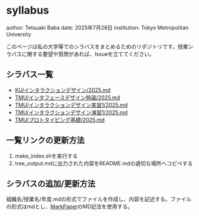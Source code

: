 # syllabus
author: Tetsuaki Baba
date: 2025年7月26日
institution: Tokyo Metropolitan University

このページは私の大学等でのシラバスをまとめるためのリポジトリです。授業シラバスに関する要望や質問があれば、Issueを立ててください。

## シラバス一覧

- [KU/インタラクションデザイン/2025.md](./?file=./KU/インタラクションデザイン/2025.md)
- [TMU/インタフェースデザイン特論/2025.md](./?file=./TMU/インタフェースデザイン特論/2025.md)
- [TMU/インタラクションデザイン実習1/2025.md](./?file=./TMU/インタラクションデザイン実習1/2025.md)
- [TMU/インタラクションデザイン演習1/2025.md](./?file=./TMU/インタラクションデザイン演習1/2025.md)
- [TMU/プロトタイピング基礎/2025.md](./?file=./TMU/プロトタイピング基礎/2025.md)

## 一覧リンクの更新方法
1. make_index.shを実行する
2. tree_output.mdに出力された内容をREADME.mdの適切な場所へコピペする

## シラバスの追加/更新方法
組織名/授業名/年度.mdの形式でファイルを作成し、内容を記述する。ファイルの形式はmdとし、[MarkPaper](https://github.com/TetsuakiBaba/MarkPaper)のMD記法を使用する。
